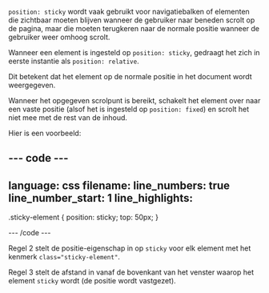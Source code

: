 `position: sticky` wordt vaak gebruikt voor navigatiebalken of elementen die zichtbaar moeten blijven wanneer de gebruiker naar beneden scrolt op de pagina, maar die moeten terugkeren naar de normale positie wanneer de gebruiker weer omhoog scrolt.

Wanneer een element is ingesteld op `position: sticky`, gedraagt het zich in eerste instantie als `position: relative`.

Dit betekent dat het element op de normale positie in het document wordt weergegeven.

Wanneer het opgegeven scrolpunt is bereikt, schakelt het element over naar een vaste positie (alsof het is ingesteld op `position: fixed`) en scrolt het niet mee met de rest van de inhoud.

Hier is een voorbeeld:

## --- code ---

language: css
filename:
line_numbers: true
line_number_start: 1
line_highlights:
-----------------------------------------------------

.sticky-element {
position: sticky;
top: 50px;
}

\--- /code ---

Regel 2 stelt de positie-eigenschap in op `sticky` voor elk element met het kenmerk `class="sticky-element"`.

Regel 3 stelt de afstand in vanaf de bovenkant van het venster waarop het element `sticky` wordt (de positie wordt vastgezet).
